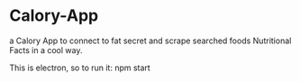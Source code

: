 # Calory-App
a Calory App to connect to fat secret and scrape searched foods Nutritional Facts in a cool way.

This is electron, so to run it: npm start
